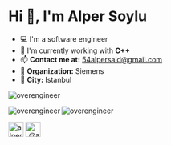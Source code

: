 # Hi 👋, I'm Alper Soylu

- 💻 I'm a software engineer
- 🔭 I'm currently working with **C++**
- 📫 **Contact me at:** 54alpersaid@gmail.com
- 💼 **Organization:** Siemens
- 🌆 **City:** Istanbul

<p align="left"> <img src="https://komarev.com/ghpvc/?username=overengineer" alt="overengineer" /> </p>

<img align="left" src="https://github-readme-stats.vercel.app/api/top-langs/?username=overengineer&layout=compact&hide=html" alt="overengineer" />

<img align="center" src="https://github-readme-stats.vercel.app/api?username=overengineer&show_icons=true" alt="overengineer" />

<p>
<span align="left">
<a href="https://linkedin.com/in/alpersaidsoylu" target="blank"><img align="center" src="https://cdn.jsdelivr.net/npm/simple-icons@3.0.1/icons/linkedin.svg" alt="alpersaidsoylu" height="30" width="30" /></a>
</span>
<span align="right">
<a href="https://medium.com/@asoylu" target="blank"><img align="center" src="https://cdn.jsdelivr.net/npm/simple-icons@3.0.1/icons/medium.svg" alt="@asoylu" height="30" width="30" /></a>
</span>
</p>
